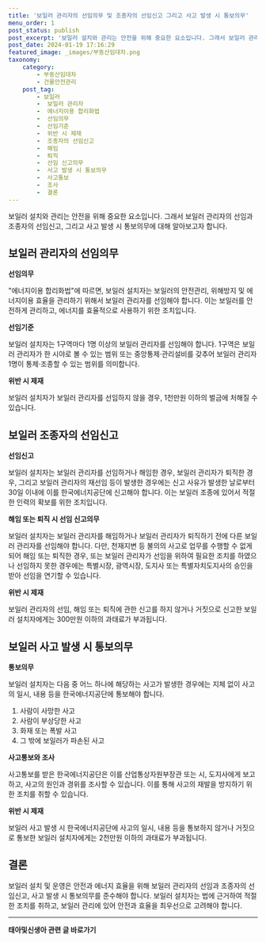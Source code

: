```yaml
---
title: '보일러 관리자의 선임의무 및 조종자의 선임신고 그리고 사고 발생 시 통보의무'
menu_order: 1
post_status: publish
post_excerpt: '보일러 설치와 관리는 안전을 위해 중요한 요소입니다. 그래서 보일러 관리자의 선임과 조종자의 선임신고, 그리고 사고 발생 시 통보의무에 대해 알아보고자 합니다.'
post_date: 2024-01-19 17:16:29
featured_image: _images/부동산임대차.png
taxonomy:
    category:
        - 부동산임대차
        - 건물안전관리
    post_tag:
        - 보일러
        -  보일러 관리자
        -  에너지이용 합리화법
        -  선임의무
        -  선임기준
        -  위반 시 제재
        -  조종자의 선임신고
        -  해임
        -  퇴직
        -  선임 신고의무
        -  사고 발생 시 통보의무
        -  사고통보
        -  조사
        -  결론
---
```



보일러 설치와 관리는 안전을 위해 중요한 요소입니다. 그래서 보일러 관리자의 선임과 조종자의 선임신고, 그리고 사고 발생 시 통보의무에 대해 알아보고자 합니다.

## 보일러 관리자의 선임의무

**선임의무**

"에너지이용 합리화법"에 따르면, 보일러 설치자는 보일러의 안전관리, 위해방지 및 에너지이용 효율을 관리하기 위해서 보일러 관리자를 선임해야 합니다. 이는 보일러를 안전하게 관리하고, 에너지를 효율적으로 사용하기 위한 조치입니다.

**선임기준**

보일러 설치자는 1구역마다 1명 이상의 보일러 관리자를 선임해야 합니다. 1구역은 보일러 관리자가 한 시야로 볼 수 있는 범위 또는 중앙통제·관리설비를 갖추어 보일러 관리자 1명이 통제·조종할 수 있는 범위를 의미합니다.

**위반 시 제재**

보일러 설치자가 보일러 관리자를 선임하지 않을 경우, 1천만원 이하의 벌금에 처해질 수 있습니다.

## 보일러 조종자의 선임신고

**선임신고**

보일러 설치자는 보일러 관리자를 선임하거나 해임한 경우, 보일러 관리자가 퇴직한 경우, 그리고 보일러 관리자의 재선임 등이 발생한 경우에는 신고 사유가 발생한 날로부터 30일 이내에 이를 한국에너지공단에 신고해야 합니다. 이는 보일러 조종에 있어서 적절한 인력의 확보를 위한 조치입니다.

**해임 또는 퇴직 시 선임 신고의무**

보일러 설치자는 보일러 관리자를 해임하거나 보일러 관리자가 퇴직하기 전에 다른 보일러 관리자를 선임해야 합니다. 다만, 천재지변 등 불의의 사고로 업무를 수행할 수 없게 되어 해임 또는 퇴직한 경우, 또는 보일러 관리자가 선임을 위하여 필요한 조치를 하였으나 선임하지 못한 경우에는 특별시장, 광역시장, 도지사 또는 특별자치도지사의 승인을 받아 선임을 연기할 수 있습니다.

**위반 시 제재**

보일러 관리자의 선임, 해임 또는 퇴직에 관한 신고를 하지 않거나 거짓으로 신고한 보일러 설치자에게는 300만원 이하의 과태료가 부과됩니다.

## 보일러 사고 발생 시 통보의무

**통보의무**

보일러 설치자는 다음 중 어느 하나에 해당하는 사고가 발생한 경우에는 지체 없이 사고의 일시, 내용 등을 한국에너지공단에 통보해야 합니다.

1. 사람이 사망한 사고
2. 사람이 부상당한 사고
3. 화재 또는 폭발 사고
4. 그 밖에 보일러가 파손된 사고

**사고통보와 조사**

사고통보를 받은 한국에너지공단은 이를 산업통상자원부장관 또는 시, 도지사에게 보고하고, 사고의 원인과 경위를 조사할 수 있습니다. 이를 통해 사고의 재발을 방지하기 위한 조치를 취할 수 있습니다.

**위반 시 제재**

보일러 사고 발생 시 한국에너지공단에 사고의 일시, 내용 등을 통보하지 않거나 거짓으로 통보한 보일러 설치자에게는 2천만원 이하의 과태료가 부과됩니다.

## 결론

보일러 설치 및 운영은 안전과 에너지 효율을 위해 보일러 관리자의 선임과 조종자의 선임신고, 사고 발생 시 통보의무를 준수해야 합니다. 보일러 설치자는 법에 근거하여 적절한 조치를 취하고, 보일러 관리에 있어 안전과 효율을 최우선으로 고려해야 합니다.
<!-- wp:separator -->
<hr class="wp-block-separator has-alpha-channel-opacity"/>
<!-- /wp:separator -->

<!-- wp:group {"backgroundColor":"base","layout":{"type":"constrained"}} -->
<div class="wp-block-group has-base-background-color has-background"><!-- wp:paragraph {"align":"center","fontSize":"medium"} -->
<p class="has-text-align-center has-large-font-size"><strong>태아및신생아 관련 글 바로가기</strong></p>
<!-- /wp:paragraph -->


<!-- wp:latest-posts
{"categories":[{"id":1496,"count":19,"description":"","link":"https://uknowlaw.com/category/%ed%83%9c%ec%95%84%eb%b0%8f%ec%8b%a0%ec%83%9d%ec%95%84/","name":"태아및신생아","slug":"태아및신생아","taxonomy":"category","parent":0,"meta":[],"_links":{"self":[{"href":"https://uknowlaw.com/wp-json/wp/v2/categories/1496"}],"collection":[{"href":"https://uknowlaw.com/wp-json/wp/v2/categories"}],"about":[{"href":"https://uknowlaw.com/wp-json/wp/v2/taxonomies/category"}],"wp:post_type":[{"href":"https://uknowlaw.com/wp-json/wp/v2/posts?categories=1496"}],"curies":[{"name":"wp","href":"https://api.w.org/{rel}","templated":true}]}}],"postsToShow":100,"excerptLength":28,"postLayout":"grid","columns":2,"featuredImageAlign":"left","featuredImageSizeSlug":"large","fontSize":"small"} /--></div>
<!-- /wp:group -->